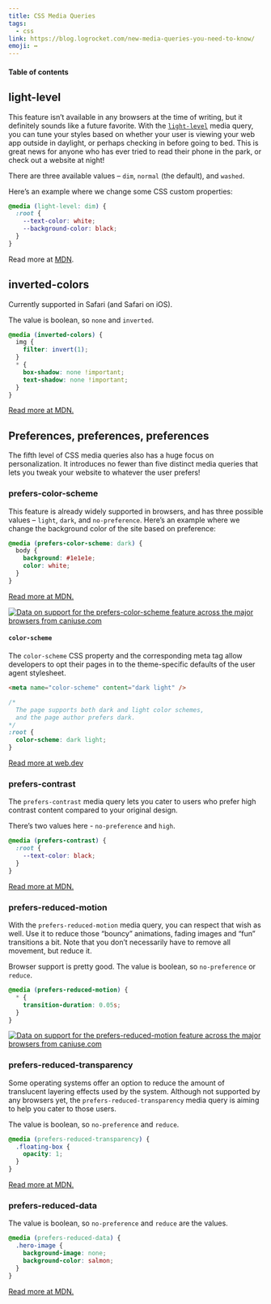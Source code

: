 ```yaml
---
title: CSS Media Queries
tags:
  - css
link: https://blog.logrocket.com/new-media-queries-you-need-to-know/
emoji: ↔️
---
```


#### Table of contents

## light-level

This feature isn’t available in any browsers at the time of writing, but it definitely sounds like a future favorite. With the [`light-level`](https://drafts.csswg.org/mediaqueries-5/#light-level) media query, you can tune your styles based on whether your user is viewing your web app outside in daylight, or perhaps checking in before going to bed. This is great news for anyone who has ever tried to read their phone in the park, or check out a website at night!

There are three available values – `dim`, `normal` (the default), and `washed`.

Here’s an example where we change some CSS custom properties:

```css
@media (light-level: dim) {
  :root {
    --text-color: white;
    --background-color: black;
  }
}
```

Read more at [MDN](https://developer.mozilla.org/en-US/docs/Web/CSS/@media/light-level).

## inverted-colors

Currently supported in Safari (and Safari on iOS).

The value is boolean, so `none` and `inverted`.

```css
@media (inverted-colors) {
  img {
    filter: invert(1);
  }
  * {
    box-shadow: none !important;
    text-shadow: none !important;
  }
}
```

[Read more at MDN.](https://developer.mozilla.org/en-US/docs/Web/CSS/@media/inverted-colors)

## Preferences, preferences, preferences

The fifth level of CSS media queries also has a huge focus on personalization. It introduces no fewer than five distinct media queries that lets you tweak your website to whatever the user prefers!

### prefers-color-scheme

This feature is already widely supported in browsers, and has three possible values – `light`, `dark`, and `no-preference`. Here’s an example where we change the background color of the site based on preference:

```css
@media (prefers-color-scheme: dark) {
  body {
    background: #1e1e1e;
    color: white;
  }
}
```

[Read more at MDN.](https://developer.mozilla.org/en-US/docs/Web/CSS/@media/prefers-color-scheme)

<a href="http://caniuse.com/#feat=prefers-color-scheme">
  <picture>
    <source type="image/webp" srcset="https://caniuse.bitsofco.de/image/prefers-color-scheme.webp"/>
    <img src="https://caniuse.bitsofco.de/image/prefers-color-scheme.png" alt="Data on support for the prefers-color-scheme feature across the major browsers from caniuse.com"/>
  </picture>
</a>

#### `color-scheme`

The `color-scheme` CSS property and the corresponding meta tag allow developers to opt their pages in to the theme-specific defaults of the user agent stylesheet.

```html
<meta name="color-scheme" content="dark light" />
```

```css
/*
  The page supports both dark and light color schemes,
  and the page author prefers dark.
*/
:root {
  color-scheme: dark light;
}
```

[Read more at web.dev](https://web.dev/color-scheme/)

### prefers-contrast

The `prefers-contrast` media query lets you cater to users who prefer high contrast content compared to your original design.

There’s two values here - `no-preference` and `high`.

```css
@media (prefers-contrast) {
  :root {
    --text-color: black;
  }
}
```

[Read more at MDN.](https://developer.mozilla.org/en-US/docs/Web/CSS/@media/prefers-contrast)

### prefers-reduced-motion

With the `prefers-reduced-motion` media query, you can respect that wish as well. Use it to reduce those “bouncy” animations, fading images and “fun” transitions a bit. Note that you don’t necessarily have to remove all movement, but reduce it.

Browser support is pretty good. The value is boolean, so `no-preference` or `reduce`.

```css
@media (prefers-reduced-motion) {
  * {
    transition-duration: 0.05s;
  }
}
```

<a href="http://caniuse.com/#feat=prefers-reduced-motion">
<picture>
<source type="image/webp" srcset="https://caniuse.bitsofco.de/image/prefers-reduced-motion.webp"/>
<img src="https://caniuse.bitsofco.de/image/prefers-reduced-motion.png" alt="Data on support for the prefers-reduced-motion feature across the major browsers from caniuse.com"/>
</picture>
</a>

### prefers-reduced-transparency

Some operating systems offer an option to reduce the amount of translucent layering effects used by the system. Although not supported by any browsers yet, the `prefers-reduced-transparency` media query is aiming to help you cater to those users.

The value is boolean, so `no-preference` and `reduce`.

```css
@media (prefers-reduced-transparency) {
  .floating-box {
    opacity: 1;
  }
}
```

[Read more at MDN.](https://developer.mozilla.org/en-US/docs/Web/CSS/@media/prefers-reduced-transparency)

### prefers-reduced-data

The value is boolean, so `no-preference` and `reduce` are the values.

```css
@media (prefers-reduced-data) {
  .hero-image {
    background-image: none;
    background-color: salmon;
  }
}
```

[Read more at MDN.](https://developer.mozilla.org/en-US/docs/Web/CSS/@media/prefers-reduced-data)
